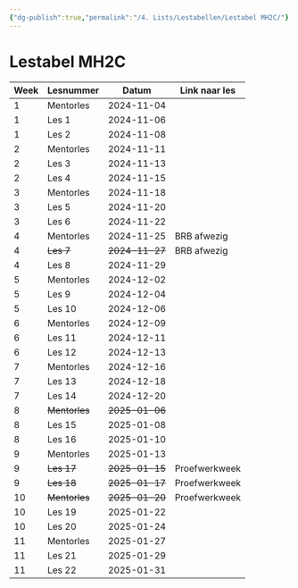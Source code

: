 ```yaml
---
{"dg-publish":true,"permalink":"/4. Lists/Lestabellen/Lestabel MH2C/"}
---
```


# Lestabel MH2C

| Week | Lesnummer     | Datum          | Link naar les |
| ---- | ------------- | -------------- | ------------- |
| 1    | Mentorles     | 2024-11-04     |               |
| 1    | Les 1         | 2024-11-06     |               |
| 1    | Les 2         | 2024-11-08     |               |
| 2    | Mentorles     | 2024-11-11     |               |
| 2    | Les 3         | 2024-11-13     |               |
| 2    | Les 4         | 2024-11-15     |               |
| 3    | Mentorles     | 2024-11-18     |               |
| 3    | Les 5         | 2024-11-20     |               |
| 3    | Les 6         | 2024-11-22     |               |
| 4    | Mentorles     | 2024-11-25     | BRB afwezig   |
| 4    | ~~Les 7~~     | ~~2024-11-27~~ | BRB afwezig   |
| 4    | Les 8         | 2024-11-29     |               |
| 5    | Mentorles     | 2024-12-02     |               |
| 5    | Les 9         | 2024-12-04     |               |
| 5    | Les 10        | 2024-12-06     |               |
| 6    | Mentorles     | 2024-12-09     |               |
| 6    | Les 11        | 2024-12-11     |               |
| 6    | Les 12        | 2024-12-13     |               |
| 7    | Mentorles     | 2024-12-16     |               |
| 7    | Les 13        | 2024-12-18     |               |
| 7    | Les 14        | 2024-12-20     |               |
| 8    | ~~Mentorles~~ | ~~2025-01-06~~ |               |
| 8    | Les 15        | 2025-01-08     |               |
| 8    | Les 16        | 2025-01-10     |               |
| 9    | Mentorles     | 2025-01-13     |               |
| 9    | ~~Les 17~~    | ~~2025-01-15~~ | Proefwerkweek |
| 9    | ~~Les 18~~    | ~~2025-01-17~~ | Proefwerkweek |
| 10   | ~~Mentorles~~ | ~~2025-01-20~~ | Proefwerkweek |
| 10   | Les 19        | 2025-01-22     |               |
| 10   | Les 20        | 2025-01-24     |               |
| 11   | Mentorles     | 2025-01-27     |               |
| 11   | Les 21        | 2025-01-29     |               |
| 11   | Les 22        | 2025-01-31     |               |
